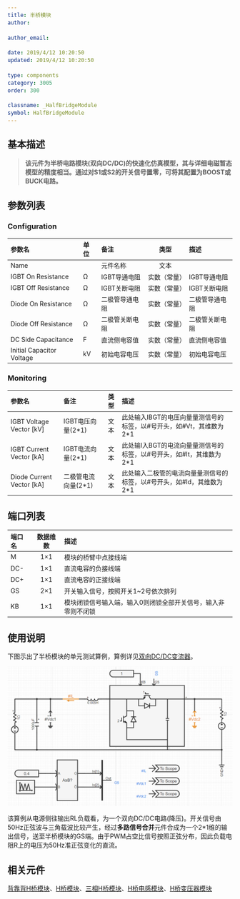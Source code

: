 ```yaml
---
title: 半桥模块
author:

author_email:

date: 2019/4/12 10:20:50
updated: 2019/4/12 10:20:50

type: components
category: 3005
order: 300

classname: _HalfBridgeModule
symbol: HalfBridgeModule
---
```

## 基本描述

> **该元件为半桥电路模块(双向DC/DC)的快速化仿真模型，其与详细电磁暂态模型的精度相当。通过对S1或S2的开关信号置零，可将其配置为BOOST或BUCK电路。**

## 参数列表
### Configuration
| 参数名 | 单位 | 备注 | 类型 | 描述 |
| :--- | :--- | :--- | :--: | :--- |
| Name |  | 元件名称 | 文本 |  |
| IGBT On Resistance | Ω | IGBT导通电阻 | 实数（常量） | IGBT导通电阻 |
| IGBT Off Resistance | Ω | IGBT关断电阻 | 实数（常量） | IGBT关断电阻 |
| Diode On Resistance | Ω | 二极管导通电阻 | 实数（常量） | 二极管导通电阻 |
| Diode Off Resistance | Ω | 二极管关断电阻 | 实数（常量） | 二极管关断电阻 |
| DC Side Capacitance | F | 直流侧电容值 | 实数（常量） | 直流侧电容值 |
| Initial Capacitor Voltage | kV | 初始电容电压 | 实数（常量） | 初始电容电压 |

### Monitoring
| 参数名 | 备注 | 类型 | 描述 |
| :--- | :--- | :--: | :--- |
| IGBT Voltage Vector \[kV\] | IGBT电压向量(2*1) | 文本 | 此处输入IBGT的电压向量量测信号的标签，以#号开头，如#Vt，其维数为2\*1 |
| IGBT Current Vector \[kA\] | IGBT电流向量(2*1) | 文本 | 此处输I入BGT的电流向量量测信号的标签，以#号开头，如#It，其维数为2\*1 |
| Diode Current Vector \[kA\] | 二极管电流向量(2*1) | 文本 | 此处输入二极管的电流向量量测信号的标签，以#号开头，如#Id，其维数为2\*1 |


## 端口列表

| 端口名 | 数据维数 | 描述 |
| :--- | :--:  | :--- |
| M | 1×1 | 模块的桥臂中点接线端 |
| DC- | 1×1 | 直流电容的负接线端 |
| DC+ | 1×1 | 直流电容的正接线端 |
| GS | 2×1 | 开关输入信号，按照开关1~2号依次排列 |
| KB | 1×1 | 模块闭锁信号输入端，输入0则闭锁全部开关信号，输入非零则不闭锁 |

## 使用说明
下图示出了半桥模块的单元测试算例，算例详见[双向DC/DC变流器](https://cloudpss.net/project/CloudPSSTemplate/HalfBridgeModule#/design)。

![单元测试图](./单元测试.png)

该算例从电源侧往输出RL负载看，为一个双向DC/DC电路(降压)。开关信号由50Hz正弦波与三角载波比较产生，经过**多路信号合并**元件合成为一个2\*1维的输出信号，送至半桥模块的GS端。由于PWM占空比信号按照正弦分布，因此负载电阻R上的电压为50Hz准正弦变化的直流。

## 相关元件
[背靠背H桥模块](../BacktoBackModule/index.md)、[H桥模块](../HBridgeModule/index.md)、[三相H桥模块](../HBridgeModule_3p/index.md)、[H桥电感模块](../HBridgeWithInductanceModule/index.md)、[H桥变压器模块](../HBridgeWithTransformerModule/index.md)
